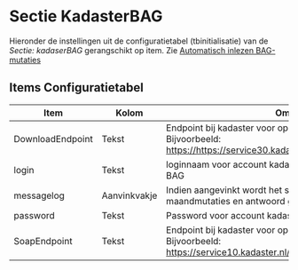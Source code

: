 # Sectie KadasterBAG

Hieronder de instellingen uit de configuratietabel (tbinitialisatie) van de *Sectie: kadaserBAG* gerangschikt op item. Zie [Automatisch inlezen BAG- mutaties](/docs/probleemoplossing/programmablokken/automatisch_inlezen_bag_-mutaties.md)

## Items Configuratietabel

| Item | Kolom | Omschrijving |
|---|---|---|
| DownloadEndpoint | Tekst |Endpoint bij kadaster voor ophalen zipbestanden maandmutaties. Bijvoorbeeld: <https://https://service30.kadaster.nl/gds2/download/productstore> |
| login | Tekst |loginnaam voor account kadaster tbv ophalen maandmutaties BAG|
| messagelog | Aanvinkvakje |Indien aangevinkt wordt het soapbericht opvragen lijst maandmutaties en antwoord gelogd in tbmessagelog |
| password | Tekst |Password voor account kadaster tbv ophalen maandmutaties BAG|
| SoapEndpoint | Tekst |Endpoint bij kadaster voor ophalen lijst maandmutaties. Bijvoorbeeld: <https://service10.kadaster.nl/gds2/afgifte/productstore> |

